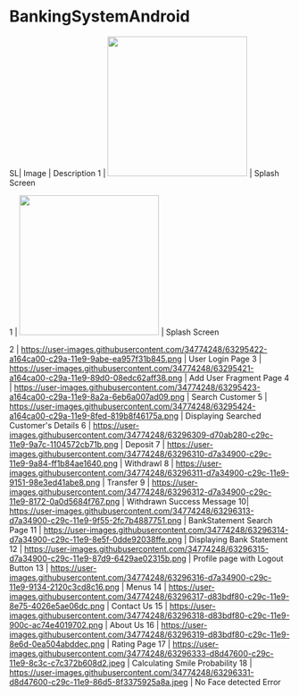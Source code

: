# BankingSystemAndroid


SL|                              Image                                                                 | Description
1 | <img src="https://user-images.githubusercontent.com/34774248/63296001-0ff65780-c29c-11e9-93c4-5e82b8642334.png" width="250"/> | Splash Screen

1 | <img src="https://user-images.githubusercontent.com/34774248/63296001-0ff65780-c29c-11e9-93c4-5e82b8642334.png" width="250"/> | Splash Screen





2 | https://user-images.githubusercontent.com/34774248/63295422-a164ca00-c29a-11e9-9abe-ea957f31b845.png | User Login Page
3 | https://user-images.githubusercontent.com/34774248/63295421-a164ca00-c29a-11e9-89d0-08edc62aff38.png | Add User Fragment Page
4 | https://user-images.githubusercontent.com/34774248/63295423-a164ca00-c29a-11e9-8a2a-6eb6a007ad09.png | Search Customer
5 | https://user-images.githubusercontent.com/34774248/63295424-a164ca00-c29a-11e9-8fed-819b8f46175a.png | Displaying Searched Customer's Details
6 | https://user-images.githubusercontent.com/34774248/63296309-d70ab280-c29c-11e9-9a7c-1104572cb71b.png | Deposit
7 | https://user-images.githubusercontent.com/34774248/63296310-d7a34900-c29c-11e9-9a84-ff1b84ae1640.png | Withdrawl
8 | https://user-images.githubusercontent.com/34774248/63296311-d7a34900-c29c-11e9-9151-98e3ed41abe8.png | Transfer
9 | https://user-images.githubusercontent.com/34774248/63296312-d7a34900-c29c-11e9-8172-0a0d5684f767.png | Withdrawn Success Message
10| https://user-images.githubusercontent.com/34774248/63296313-d7a34900-c29c-11e9-9f55-2fc7b4887751.png | BankStatement Search Page
11 | https://user-images.githubusercontent.com/34774248/63296314-d7a34900-c29c-11e9-8e5f-0dde92038ffe.png | Displaying Bank Statement
12 | https://user-images.githubusercontent.com/34774248/63296315-d7a34900-c29c-11e9-87d9-6429ae02315b.png | Profile page with Logout Button
13 | https://user-images.githubusercontent.com/34774248/63296316-d7a34900-c29c-11e9-9134-2120c3cd8c16.png | Menus
14 | https://user-images.githubusercontent.com/34774248/63296317-d83bdf80-c29c-11e9-8e75-4026e5ae06dc.png | Contact Us
15 | https://user-images.githubusercontent.com/34774248/63296318-d83bdf80-c29c-11e9-900c-ac74e4019702.png | About Us
16 | https://user-images.githubusercontent.com/34774248/63296319-d83bdf80-c29c-11e9-8e6d-0ea504abddec.png | Rating Page
17 | https://user-images.githubusercontent.com/34774248/63296333-d8d47600-c29c-11e9-8c3c-c7c372b608d2.jpeg | Calculating Smile Probability
18 | https://user-images.githubusercontent.com/34774248/63296331-d8d47600-c29c-11e9-86d5-8f3375925a8a.jpeg | No Face detected Error
